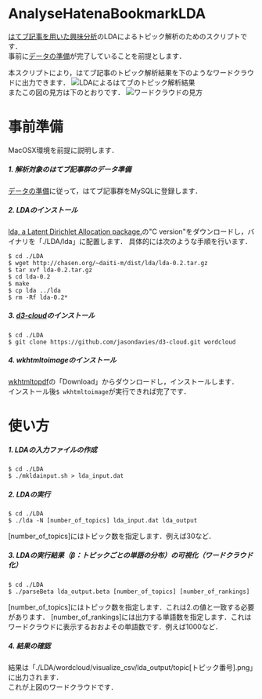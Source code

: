 AnalyseHatenaBookmarkLDA
========================
[はてブ記事を用いた興味分析](http://d.hatena.ne.jp/ni66ling/20141223/1419323806 "はてブ記事を用いた興味分析")のLDAによるトピック解析のためのスクリプトです．  
事前に[データの準備](https://github.com/KenshoFujisaki/CreateHatenaBookmarkLogDB "データ準備")が完了していることを前提とします．

本スクリプトにより，はてブ記事のトピック解析結果を下のようなワードクラウドに出力できます．
![LDAによるはてブのトピック解析結果](http://cdn-ak.f.st-hatena.com/images/fotolife/n/ni66ling/20141223/20141223233507.png)  
またこの図の見方は下のとおりです．
![ワードクラウドの見方](http://cdn-ak.f.st-hatena.com/images/fotolife/n/ni66ling/20141223/20141223233511.png)

# 事前準備
MacOSX環境を前提に説明します．
##### 1. 解析対象のはてブ記事群のデータ準備
[データの準備](https://github.com/KenshoFujisaki/CreateHatenaBookmarkLogDB "データ準備")に従って，はてブ記事群をMySQLに登録します．
##### 2. LDAのインストール
[lda, a Latent Dirichlet Allocation package.](http://chasen.org/~daiti-m/dist/lda/ "lda, a Latent Dirichlet Allocation package.")の"C version"をダウンロードし，バイナリを「./LDA/lda」に配置します．
具体的には次のような手順を行います．
```
$ cd ./LDA
$ wget http://chasen.org/~daiti-m/dist/lda/lda-0.2.tar.gz
$ tar xvf lda-0.2.tar.gz 
$ cd lda-0.2
$ make
$ cp lda ../lda
$ rm -Rf lda-0.2*
```
##### 3. [d3-cloud](https://github.com/jasondavies/d3-cloud "d3-cloud")のインストール
```
$ cd ./LDA
$ git clone https://github.com/jasondavies/d3-cloud.git wordcloud
```
##### 4. wkhtmltoimageのインストール
[wkhtmltopdf](http://wkhtmltopdf.org/ "wkhtmltopdf")の「Download」からダウンロードし，インストールします．  
インストール後`$ wkhtmltoimage`が実行できれば完了です．

# 使い方
##### 1. LDAの入力ファイルの作成
```
$ cd ./LDA
$ ./mkldainput.sh > lda_input.dat
```
##### 2. LDAの実行
```
$ cd ./LDA
$ ./lda -N [number_of_topics] lda_input.dat lda_output
```
[number_of_topics]にはトピック数を指定します．例えば30など．
##### 3. LDAの実行結果（β：トピックごとの単語の分布）の可視化（ワードクラウド化）
```
$ cd ./LDA
$ ./parseBeta lda_output.beta [number_of_topics] [number_of_rankings]
```
[number_of_topics]にはトピック数を指定します．これは2.の値と一致する必要があります．
[number_of_rankings]には出力する単語数を指定します．これはワードクラウドに表示するおおよその単語数です．例えば1000など．
##### 4. 結果の確認
結果は「./LDA/wordcloud/visualize_csv/lda_output/topic[トピック番号].png」に出力されます．  
これが上図のワードクラウドです．
